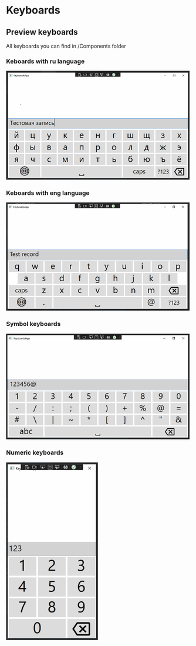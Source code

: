 # Keyboards

## Preview keyboards
All keyboards you can find in /Components folder

### Keboards with ru language
<img src=https://github.com/Medvedevsky/Keyboards/blob/image-branch/Keyboards/Resources/Images/RuKeyboard.png width="500">

### Keboards with eng language
<img src=https://github.com/Medvedevsky/Keyboards/blob/image-branch/Keyboards/Resources/Images/EngKeyboard.png width="500">

### Symbol keyboards 
<img src=https://github.com/Medvedevsky/Keyboards/blob/image-branch/Keyboards/Resources/Images/SymbolKeypad.png width="500">

### Numeric keyboards 
<img src=https://github.com/Medvedevsky/Keyboards/blob/image-branch/Keyboards/Resources/Images/NumericKeypad.png width="250">



